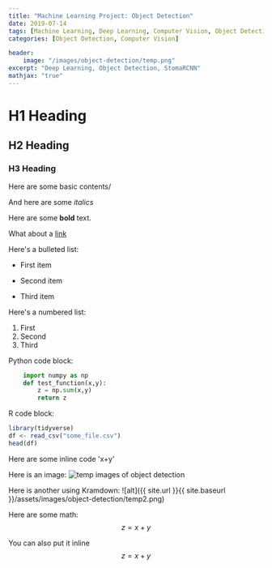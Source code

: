 ```yaml
---
title: "Machine Learning Project: Object Detection"
date: 2019-07-14
tags: [Machine Learning, Deep Learning, Computer Vision, Object Detection, Data Science, Neural Network]
categories: [Object Detection, Computer Vision]

header:
    image: "/images/object-detection/temp.png"
excerpt: "Deep Learning, Object Detection, StomaRCNN"
mathjax: "true"
---
```


# H1 Heading
## H2 Heading 
### H3 Heading

Here are some basic contents/

And here are some *italics*

Here are some **bold** text.

What about a [link](https://github.com/Mercurise/)

Here's a bulleted list:
* First item
+ Second item
- Third item

Here's a numbered list:
1. First
2. Second
3. Third

Python code block:
```python
    import numpy as np
    def test_function(x,y):
        z = np.sum(x,y)
        return z
```

R code block:
```r
library(tidyverse)
df <- read_csv("some_file.csv")
head(df)
```

Here are some inline code 'x+y'

Here is an image:
<img src="{{ site.url }}{{ site.baseurl }}/images/object-detection/temp2.png" alt="temp images of object detection">


Here is another using Kramdown:
![alt]({{ site.url }}{{ site.baseurl }}/assets/images/object-detection/temp2.png)

Here are some math:
$$z=x+y$$

You can also put it inline $$z=x+y$$


